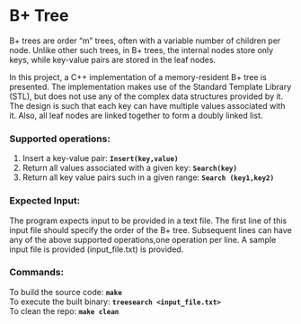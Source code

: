 # B+ Tree
B+ trees are order “m” trees, often with a variable number of children per node. Unlike other such trees, in B+ trees, the internal nodes store only keys, while key-value pairs are stored in the leaf nodes. 

In this project, a C++ implementation of a memory-resident B+ tree is presented. The implementation makes use of the Standard Template Library (STL), but does not use any of the complex data structures provided by it. The design is such that each key can have multiple values associated with it. Also, all leaf nodes are linked together to form a doubly linked list.


### Supported operations:
1. Insert a key-value pair: **`Insert(key,value)`** 
2. Return all values associated with a given key: **`Search(key)`**
3. Return all key value pairs such in a given range: **`Search (key1,key2)`** 


### Expected Input:
The program expects input to be provided in a text file. The first line of this input file should specify the order of the B+ tree. Subsequent lines can have any of the above supported operations,one operation per line. A sample input file is provided (input_file.txt) is provided.


### Commands:
To build the source code: **`make`**<br />
To execute the built binary: **`treesearch <input_file.txt>`**<br />
To clean the repo: **`make clean`**<br />
